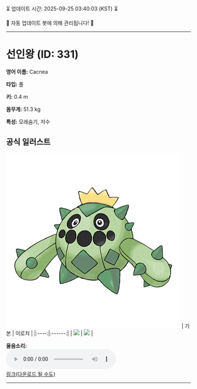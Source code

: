 
⏳ 업데이트 시간: 2025-09-25 03:40:03 (KST) ⏳

🤖 자동 업데이트 봇에 의해 관리됩니다! 🤖

---

# 선인왕 (ID: 331)
**영어 이름:** Cacnea

**타입:** 풀

**키:** 0.4 m

**몸무게:** 51.3 kg

**특성:** 모래숨기, 저수

## 공식 일러스트
![](https://raw.githubusercontent.com/PokeAPI/sprites/master/sprites/pokemon/other/official-artwork/331.png)
| 기본 | 이로치 |
|:----:|:------:|
| <img src="http://play.pokemonshowdown.com/sprites/ani/cacnea.gif" width="200"> | <img src="http://play.pokemonshowdown.com/sprites/ani-shiny/cacnea.gif" width="200"> |

**울음소리:**<br><audio controls src="https://raw.githubusercontent.com/PokeAPI/cries/main/cries/pokemon/latest/331.ogg"></audio><br> [링크(다운로드 될 수도)](https://raw.githubusercontent.com/PokeAPI/cries/main/cries/pokemon/latest/331.ogg)


---
